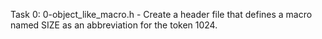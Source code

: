 Task 0: 0-object_like_macro.h - Create a header file that defines a macro named SIZE as an abbreviation for the token 1024.
